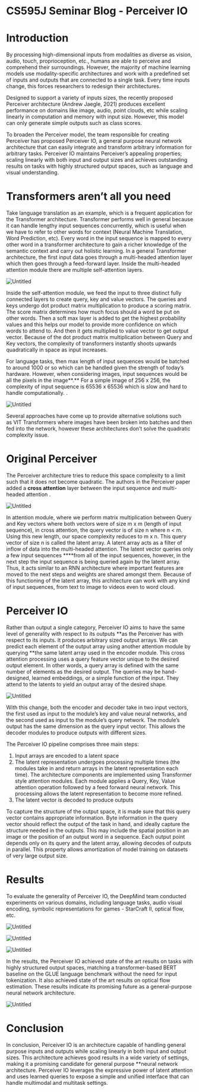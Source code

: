 # CS595J Seminar Blog - Perceiver IO

# Introduction

By processing high-dimensional inputs from modalities as diverse as vision, audio, touch, proprioception, etc., humans are able to perceive and comprehend their surroundings. However, the majority of machine learning models use modality-specific architectures and work with a predefined set of inputs and outputs that are connected to a single task. Every time inputs change, this forces researchers to redesign their architectures.

Designed to support a variety of inputs sizes, the recently proposed Perceiver architecture (Andrew Jaegle, 2021) produces excellent performance on domains like image, audio, point clouds, etc while scaling linearly in computation and memory with input size. However, this model can only generate simple outputs such as class scores.

To broaden the Perceiver model, the team responsible for creating Perceiver has proposed Perceiver IO, a general purpose neural network architecture that can easily integrate and transform arbitrary information for arbitrary tasks. Perceiver IO maintains Perceiver’s appealing properties; scaling linearly with both input and output sizes and achieves outstanding results on tasks with highly structured output spaces, such as language and visual understanding.

# Transformers aren’t all you need

Take language translation as an example, which is a frequent application for the Transformer architecture. Transformer performs well in general because it can handle lengthy input sequences concurrently, which is useful when we have to refer to other words for context (Neural Machine Translation, Word Prediction, etc). Every word in the input sequence is mapped to every other word in a transformer architecture to gain a richer knowledge of the semantic context and carry out holistic learning. In a general Transformer architecture, the first input data goes through a multi-headed attention layer which then goes through a feed-forward layer. Inside the multi-headed attention module there are multiple self-attention layers. 

![Untitled](CS595J%20Seminar%20Blog%20-%20Perceiver%20IO%2013300deec0184fda91b564a47f46f80d/Untitled.png)

Inside the self-attention module, we feed the input to three distinct fully connected layers to create query, key and value vectors. The queries and keys undergo dot product matrix multiplication to produce a scoring matrix. The score matrix determines how much focus should a word be put on other words. Then a soft max layer is added to get the highest probability values and this helps our model to provide more confidence on which words to attend to. And then it gets multiplied to value vector to get output vector. Because of the dot product matrix multiplication between Query and Key vectors, the complexity of transformers instantly shoots upwards quadratically in space as input increases. 

For language tasks, then max length of input sequences would be batched to around 1000 or so which can be handled given the strength of today’s hardware. However, when considering images, input sequences would be all the pixels in the image**.** For a simple image of 256 x 256, the complexity of input sequence is 65536 x 65536 which is slow and hard to handle computationally. 
.

![Untitled](CS595J%20Seminar%20Blog%20-%20Perceiver%20IO%2013300deec0184fda91b564a47f46f80d/Untitled%201.png)

Several approaches have come up to provide alternative solutions such as VIT Transformers where images have been broken into batches and then fed into the network, however these architectures don’t solve the quadratic complexity issue. 

# Original Perceiver

The Perceiver architecture tries to reduce this space complexity to a limit such that it does not become quadratic. The authors in the Perceiver paper added a **cross attention** layer between the input sequence and multi-headed attention . 

![Untitled](CS595J%20Seminar%20Blog%20-%20Perceiver%20IO%2013300deec0184fda91b564a47f46f80d/Untitled%202.png)

In attention module, where we perform matrix multiplication between Query and Key vectors where both vectors were of size m x m (length of input sequence), in cross attention, the query vector is of size n where n < m. Using this new length, our space complexity reduces to m x n. This query vector of size n is called the latent array. A latent array acts as a filter of inflow of data into the multi-headed attention. The latent vector queries only a few input sequences ****from all of the input sequences, however, in the next step the input sequence is being queried again by the latent array. Thus, it acts similar to an RNN architecture where important features are moved to the next steps and weights are shared amongst them. Because of this functioning of the latent array, this architecture can work with any kind of input sequences, from text to image to videos even to word cloud.

# Perceiver IO

Rather than output a single category, Perceiver IO aims to have the same level of generality with
respect to its outputs **as the Perceiver has with respect to its inputs. It produces arbitrary sized output arrays. We can predict each element of the output array using another attention module by querying **the same latent array used in the encoder module. This cross attention processing uses a query feature vector unique to the desired output element. In other words, a query array is defined with the same number of elements as the desired output. The queries may be hand-designed, learned embeddings, or a simple function of the input. They attend to the latents to yield an output array of the desired shape.

![Untitled](CS595J%20Seminar%20Blog%20-%20Perceiver%20IO%2013300deec0184fda91b564a47f46f80d/Untitled%203.png)

With this change, both the encoder and decoder take in two input vectors, the first used as input to the module’s key and value neural networks, and the second used as input to the module’s query network. The module’s output has the same dimension as the query input vector. This allows the decoder modules to produce outputs with different sizes.

The Perceiver IO pipeline comprises three main steps: 

1.  Input arrays are encoded to a latent space
2.  The latent representation undergoes processing multiple times (the modules take in and return arrays in the latent representation each time). The architecture components are implemented using Transformer style attention modules. Each module applies a Query, Key, Value attention operation followed by a feed forward neural network. This processing allows the latent representation to become more refined. 
3. The latent vector is decoded to produce outputs

To capture the structure of the output space, it is made sure that this query vector contains appropriate information. Byte information in the query vector should reflect the output of the task in hand, and ideally capture the structure needed in the outputs. This may include the spatial position in an image or the position of an output word in a sequence. Each output point depends only on its query and the latent array, allowing decodes of outputs in parallel. This property allows amortization of model training on datasets of very large output size.

# Results

To evaluate the generality of Perceiver IO, the DeepMind team conducted experiments on various domains, including language tasks, audio visual encoding, symbolic representations for games - StarCraft II, optical flow, etc.

![Untitled](CS595J%20Seminar%20Blog%20-%20Perceiver%20IO%2013300deec0184fda91b564a47f46f80d/Untitled%204.png)

![Untitled](CS595J%20Seminar%20Blog%20-%20Perceiver%20IO%2013300deec0184fda91b564a47f46f80d/Untitled%205.png)

![Untitled](CS595J%20Seminar%20Blog%20-%20Perceiver%20IO%2013300deec0184fda91b564a47f46f80d/Untitled%206.png)

In the results, the Perceiver IO achieved state of the art results on tasks with highly structured output spaces, matching a transformer-based BERT baseline on the GLUE language benchmark without the need for input tokenization. It also achieved state of the art results on optical flow estimation. These results indicate its promising future as a general-purpose neural network architecture.

![Untitled](CS595J%20Seminar%20Blog%20-%20Perceiver%20IO%2013300deec0184fda91b564a47f46f80d/Untitled%207.png)

# Conclusion

In conclusion, Perceiver IO is an architecture capable of handling general purpose inputs and outputs while scaling linearly in both input and output sizes. This architecture achieves good results in a wide variety of settings, making it a promising candidate for general purpose **neural network architecture. Perceiver IO leverages the expressive power of latent attention and uses learned queries to expose a simple and unified interface that can handle multimodal and multitask settings.